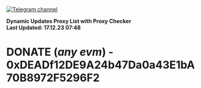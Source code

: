 [![Telegram channel](https://img.shields.io/endpoint?url=https://runkit.io/damiankrawczyk/telegram-badge/branches/master?url=https://t.me/n4z4v0d)](https://t.me/n4z4v0d) 

**Dynamic Updates Proxy List with Proxy Checker**  
**Last Updated: 17.12.23 07:48**

# DONATE (_any evm_) - 0xDEADf12DE9A24b47Da0a43E1bA70B8972F5296F2
